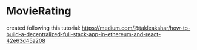 # MovieRating
created following this tutorial: https://medium.com/@takleakshar/how-to-build-a-decentralized-full-stack-app-in-ethereum-and-react-42e63d45a208
